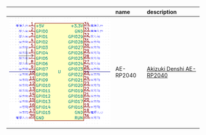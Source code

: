 
|   |name|description|
|:-:|:---|:----------|
|<img src="./img/AE-RP2040.png">|AE-RP2040|[Akizuki Denshi AE-RP2040](https://akizukidenshi.com/catalog/g/gK-17542/)|
